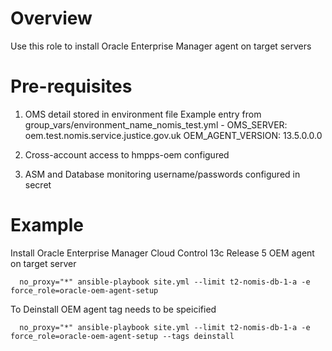 # Overview

Use this role to install Oracle Enterprise Manager agent on target servers 

# Pre-requisites
 
  1. OMS detail stored in environment file 
     Example entry from group_vars/environment_name_nomis_test.yml - 
      OMS_SERVER: oem.test.nomis.service.justice.gov.uk
      OEM_AGENT_VERSION: 13.5.0.0.0

  2. Cross-account access to hmpps-oem configured

  3. ASM and Database monitoring username/passwords configured in secret

# Example

Install Oracle Enterprise Manager Cloud Control 13c Release 5 OEM agent on target server

```
  no_proxy="*" ansible-playbook site.yml --limit t2-nomis-db-1-a -e force_role=oracle-oem-agent-setup
```

To Deinstall OEM agent tag needs to be speicified 
```
  no_proxy="*" ansible-playbook site.yml --limit t2-nomis-db-1-a -e force_role=oracle-oem-agent-setup --tags deinstall
```
